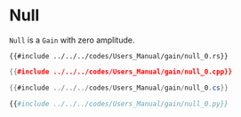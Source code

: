 # Null

`Null` is a `Gain` with zero amplitude.

```rust,edition2024
{{#include ../../../codes/Users_Manual/gain/null_0.rs}}
```

```cpp
{{#include ../../../codes/Users_Manual/gain/null_0.cpp}}
```

```cs
{{#include ../../../codes/Users_Manual/gain/null_0.cs}}
```

```python
{{#include ../../../codes/Users_Manual/gain/null_0.py}}
```
